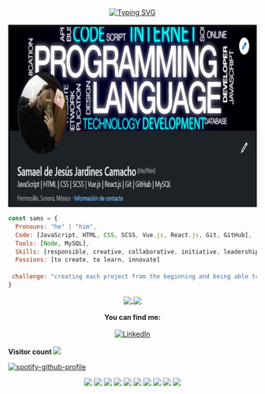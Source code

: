 <div align="center">
<a href="https://git.io/typing-svg">
  <img src="https://readme-typing-svg.demolab.com?font=Fira+Code&weight=440&pause=1000&color=F75C7E&center=true&vCenter=true&width=440&height=45&lines=Front-End+Developer;Back-End+Developer;Always+learning+new+things" alt="Typing SVG"/>
</a>
</div>
<br>

<img height=370 align="center" src="https://github.com/SamaelJardines/SamaelJardines/blob/master/Img/linkedin.png"/>
  
```JavaScript
const sams = {
  Pronouns: "he" | "him",
  Code: [JavaScript, HTML, CSS, SCSS, Vue.js, React.js, Git, GitHub],
  Tools: [Node, MySQL],
  Skills: [responsible, creative, collaborative, initiative, leadership, productivity],
  Passions: [to create, to learn, innovate]

 challenge: "creating each project from the beginning and being able to investigate and learn, will always be new challenges"
}
```

<div align="center">
<a href="https://github.com/anuraghazra/github-readme-stats">
  <img height=220 align="center" src="https://github-readme-stats-sigma-five.vercel.app/api/top-langs/?username=SamaelJardines&layout=compac&hide_border=1&theme=tokyonight"/>
</a>
<a href="https://github.com/anuraghazra/github-readme-stats">
  <img height=220 align="center" src="https://github-readme-stats-sigma-five.vercel.app/api?username=SamaelJardines&show_icons=true&hide_border=1&theme=tokyonight"/>
</a>
</div>

<br>
<div align="center">
  <b>
  You can find me:
  </b>
</div>
<br>

<div align="center">
<a href="https://www.linkedin.com/in/samael-jardines" target="_blank">
  <img src="https://img.shields.io/badge/LinkedIn-%230077B5.svg?&style=flat-square&logo=linkedin&logoColor=white" alt="LinkedIn">
</a>
</div>
<br>

<b>
Visitor count
</b>
<img src="https://profile-counter.glitch.me/SamaelJardines/count.svg"/>

[![spotify-github-profile](https://spotify-github-profile.vercel.app/api/view?uid=22ogsgsqphbnlssqwv44dyxcq&cover_image=false&theme=default&show_offline=true&background_color=121212&bar_color_cover=false)](https://spotify-github-profile.vercel.app/api/view?uid=22ogsgsqphbnlssqwv44dyxcq&redirect=true)
  
<div align="center">
<img src="https://i.giphy.com/media/IdyAQJVN2kVPNUrojM/200.webp" width="100">
<img src="https://media.giphy.com/media/SvFocn0wNMx0iv2rYz/giphy.gif" width="100">
<img src="https://media.giphy.com/media/eNAsjO55tPbgaor7ma/giphy.gif" width="100">
<img src="https://miro.medium.com/max/400/1*grnHpaP0BQMrHbcaJfZwIQ.png" width="100">
<img src="https://media.tenor.com/NN9_wWaCxx8AAAAi/mysql.gif" width="200">
<img src="https://img.freepik.com/iconos-gratis/html-5_318-566077.jpg?w=2000" width="100">
<img src="https://upload.wikimedia.org/wikipedia/commons/thumb/6/62/CSS3_logo.svg/250px-CSS3_logo.svg.png" width="100">
<img src="https://upload.wikimedia.org/wikipedia/commons/thumb/9/96/Sass_Logo_Color.svg/1200px-Sass_Logo_Color.svg.png" width="130">
<img src="https://i.giphy.com/media/KzJkzjggfGN5Py6nkT/200.webp" width="100">
<img src="https://media.giphy.com/media/kH6CqYiquZawmU1HI6/giphy.gif" width ="200">
</div>
